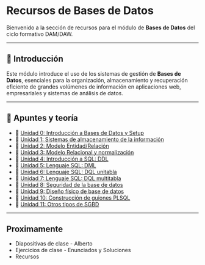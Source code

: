 # Recursos de Bases de Datos

Bienvenido a la sección de recursos para el módulo de **Bases de Datos** del ciclo formativo DAM/DAW.

---

## 💾 Introducción

Este módulo introduce el uso de los sistemas de gestión de **Bases de Datos**, esenciales para la organización, almacenamiento y recuperación eficiente de grandes volúmenes de información en aplicaciones web, empresariales y sistemas de análisis de datos.

---

## 📖 Apuntes y teoría

- 📄 [Unidad 0: Introducción a Bases de Datos y Setup](https://s3.us-east-1.amazonaws.com/staticcontent.thepowermba/FP+ThePower/Unidad0+Datos.pdf)
- 📄 [Unidad 1: Sistemas de almacenamiento de la información](https://s3.us-east-1.amazonaws.com/staticcontent.thepowermba/FP+ThePower/Unidad1+Datos.pdf)
- 📄 [Unidad 2: Modelo Entidad/Relación](https://s3.us-east-1.amazonaws.com/staticcontent.thepowermba/FP+ThePower/Unidad2+Datos.pdf)
- 📄 [Unidad 3: Modelo Relacional y normalización](https://s3.us-east-1.amazonaws.com/staticcontent.thepowermba/FP+ThePower/Unidad3+Datos.pdf)
- 📄 [Unidad 4: Introducción a SQL: DDL](https://s3.us-east-1.amazonaws.com/staticcontent.thepowermba/FP+ThePower/Unidad4+Datos.pdf)
- 📄 [Unidad 5: Lenguaje SQL: DML](https://s3.us-east-1.amazonaws.com/staticcontent.thepowermba/FP+ThePower/Unidad5+Datos.pdf)
- 📄 [Unidad 6: Lenguaje SQL: DQL unitabla](https://s3.us-east-1.amazonaws.com/staticcontent.thepowermba/FP+ThePower/Unidad6+Datos.pdf)
- 📄 [Unidad 7: Lenguaje SQL: DQL multitabla](https://s3.us-east-1.amazonaws.com/staticcontent.thepowermba/FP+ThePower/DAM/Tercer+trimestre/0484Unidad7DAMDAW.pdf)
- 📄 [Unidad 8: Seguridad de la base de datos](https://s3.us-east-1.amazonaws.com/staticcontent.thepowermba/FP+ThePower/DAM/Tercer+trimestre/0484Unidad8DAMDAW.pdf)
- 📄 [Unidad 9: Diseño físico de base de datos](https://s3.us-east-1.amazonaws.com/staticcontent.thepowermba/FP+ThePower/DAM/Tercer+trimestre/0484Unidad9DAMDAW.pdf)
- 📄 [Unidad 10: Construcción de guiones PLSQL](https://s3.us-east-1.amazonaws.com/staticcontent.thepowermba/FP+ThePower/DAM/Tercer+trimestre/0484Unidad10DAMDAW.pdf)
- 📄 [Unidad 11: Otros tipos de SGBD](https://s3.us-east-1.amazonaws.com/staticcontent.thepowermba/FP+ThePower/DAM/Tercer+trimestre/0484Unidad11DAMDAW.pdf)

---

## Proximamente

- Diapositivas de clase - Alberto
- Ejercicios de clase - Enunciados y Soluciones
- Recursos
